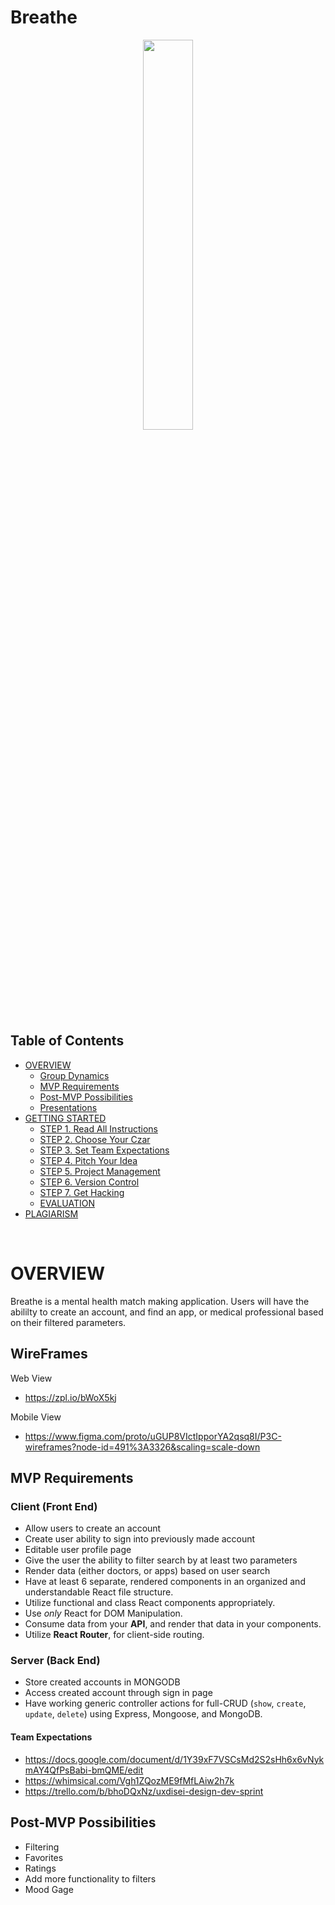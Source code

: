 # Breathe

<p align="center">
  <img src="https://i.imgur.com/dUNCIbe.png" width="40%"/>
</p>

## Table of Contents

- [OVERVIEW](#OVERVIEW)
  - [Group Dynamics](#Group-Dynamics)
  - [MVP Requirements](#MVP-Requirements)
  - [Post-MVP Possibilities](#Post-MVP-Possibilities)
  - [Presentations](#Presentations)
- [GETTING STARTED](#GETTING-STARTED)
  - [STEP 1. Read All Instructions](#STEP-1-Read-All-Instructions)
  - [STEP 2. Choose Your Czar](#STEP-2-Choose-Your-Czar)
  - [STEP 3. Set Team Expectations](#STEP-3-Set-Team-Expectations)
  - [STEP 4. Pitch Your Idea](#STEP-4-Pitch-Your-Idea)
  - [STEP 5. Project Management](#STEP-5-Project-Management)
  - [STEP 6. Version Control](#STEP-6-Version-Control)
  - [STEP 7. Get Hacking](#STEP-7-Get-Hacking)
  - [EVALUATION](#EVALUATION)
- [PLAGIARISM](#PLAGIARISM)

<br>

# OVERVIEW

Breathe is a mental health match making application. Users will have the abililty to create an account, and find an app, or medical professional based on their filtered parameters. 


## WireFrames

Web View
- https://zpl.io/bWoX5kj

Mobile View
- https://www.figma.com/proto/uGUP8VIctIpporYA2qsq8I/P3C-wireframes?node-id=491%3A3326&scaling=scale-down


## MVP Requirements

### Client (Front End) <!-- omit in toc -->

- Allow users to create an account
- Create user ability to sign into previously made account 
- Editable user profile page
- Give the user the ability to filter search by at least two parameters
- Render data (either doctors, or apps) based on user search 
- Have at least 6 separate, rendered components in an organized and understandable React file structure.
- Utilize functional and class React components appropriately.
- Use _only_ React for DOM Manipulation.
- Consume data from your **API**, and render that data in your components.
- Utilize **React Router**, for client-side routing.

### Server (Back End) <!-- omit in toc -->

- Store created accounts in MONGODB
- Access created account through sign in page
- Have working generic controller actions for full-CRUD (`show`, `create`, `update`, `delete`) using Express, Mongoose, and MongoDB.

#### Team Expectations
- https://docs.google.com/document/d/1Y39xF7VSCsMd2S2sHh6x6vNykmAY4QfPsBabi-bmQME/edit
- https://whimsical.com/Vgh1ZQozME9fMfLAiw2h7k
- https://trello.com/b/bhoDQxNz/uxdisei-design-dev-sprint


## Post-MVP Possibilities

- Filtering
- Favorites
- Ratings
- Add more functionality to filters
- Mood Gage
















